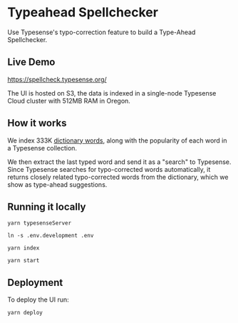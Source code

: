 # Typeahead Spellchecker

Use Typesense's typo-correction feature to build a Type-Ahead Spellchecker.

## Live Demo

https://spellcheck.typesense.org/

The UI is hosted on S3, the data is indexed in a single-node Typesense Cloud cluster with 512MB RAM in Oregon.

## How it works

We index 333K [dictionary words](https://www.kaggle.com/rtatman/english-word-frequency), along with the popularity of each word in a Typesense collection.

We then extract the last typed word and send it as a "search" to Typesense. Since Typesense searches for typo-corrected words automatically, it returns closely related typo-corrected words from the dictionary, which we show as type-ahead suggestions.

## Running it locally

```shell
yarn typesenseServer

ln -s .env.development .env

yarn index

yarn start
```

## Deployment

To deploy the UI run:

```shell
yarn deploy
```
